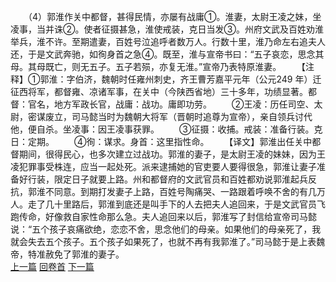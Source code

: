 　　（4）郭淮作关中都督，甚得民情，亦屡有战庸①。淮妻，太尉王凌之妹，坐凌事，当并诛②。使者征摄甚急，淮使戒装，克日当发③。州府文武及百姓劝淮举兵，淮不许。至期遣妻，百姓号泣追呼者数万人。行数十里，淮乃命左右追夫人还，于是文武奔驰，如徇身首之急④。既至，淮与宣帝书曰：“五子哀恋，思念其母。其母既亡，则无五子。五子若殒，亦复无淮。”宣帝乃表特原淮妻。
　　【注释】①郭淮：字伯济，魏朝时任雍州刺史，齐王曹芳嘉平元年（公元249 年）迁征西将军，都督雍、凉诸军事，在关中（今陕西省地）三十多年，功绩显著。都督：官名，地方军政长官，战庸：战功。庸即功劳。
　　②王凌：历任司空、太尉，密谋废立，司马懿当时为魏朝大将军（晋朝时追尊为宣帝），亲自领兵讨代他，便自杀。坐凌事：因王凌事获罪。
　　③征摄：收捕。戒装：准备行装。克日：定期。
　　④徇：谋求。身首：这里指性命。
　　【译文】郭淮出任关中都督期间，很得民心，也多次建立过战功。郭淮的妻子，是太尉王凌的妹妹，因为王凌犯罪事受株连，应当一起处死。派来逮捕她的官吏要人要得很急，郭淮让妻子准备好行装，限定日子就要上路。州和都督府的文武官员和百姓都劝说郭淮起兵反抗，郭淮不同意。到期打发妻子上路，百姓号陶痛哭、一路跟着呼唤不舍的有几万人。走了几十里路后，郭淮到底还是叫手下的人去把夫人追回来，于是文武官员飞跑传命，好像救自家性命那么急。夫人追回来以后，郭淮写了封信给宣帝司马懿说：“五个孩子哀痛欲绝，恋恋不舍，思念他们的母亲。如果他们的母亲死了，我就会失去五个孩子。五个孩子如果死了，也就不再有我郭淮了。”司马懿于是上表魏帝，特准赦免了郭淮的妻子。
<br>[上一篇](05_03) [回卷首](05_00) [下一篇](05_05)
